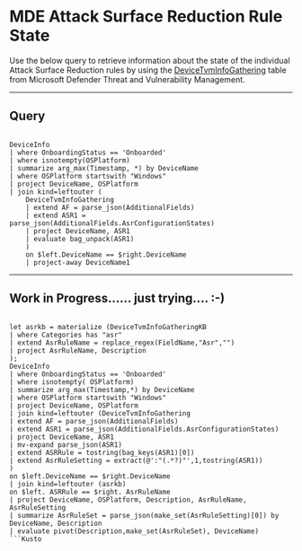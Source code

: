 # MDE Attack Surface Reduction Rule State

Use the below query to retrieve information about the state of the individual Attack Surface Reduction rules by using the [DeviceTvmInfoGathering](https://learn.microsoft.com/en-us/microsoft-365/security/defender/advanced-hunting-devicetvminfogathering-table?view=o365-worldwide) table from Microsoft Defender Threat and Vulnerability Management. 

----

## Query

```Kusto

DeviceInfo
| where OnboardingStatus == 'Onboarded'
| where isnotempty(OSPlatform)
| summarize arg_max(Timestamp, *) by DeviceName
| where OSPlatform startswith "Windows"
| project DeviceName, OSPlatform
| join kind=leftouter (
    DeviceTvmInfoGathering
    | extend AF = parse_json(AdditionalFields)
    | extend ASR1 = parse_json(AdditionalFields.AsrConfigurationStates)
    | project DeviceName, ASR1
    | evaluate bag_unpack(ASR1)
    )
    on $left.DeviceName == $right.DeviceName
    | project-away DeviceName1

```


----


## Work in Progress...... just trying.... :-)


```Kusto

let asrkb = materialize (DeviceTvmInfoGatheringKB
| where Categories has "asr"
| extend AsrRuleName = replace_regex(FieldName,"Asr","")
| project AsrRuleName, Description
);
DeviceInfo
| where OnboardingStatus == 'Onboarded'
| where isnotempty( OSPlatform)
| summarize arg_max(Timestamp,*) by DeviceName
| where OSPlatform startswith "Windows"
| project DeviceName, OSPlatform
| join kind=leftouter (DeviceTvmInfoGathering
| extend AF = parse_json(AdditionalFields)
| extend ASR1 = parse_json(AdditionalFields.AsrConfigurationStates)
| project DeviceName, ASR1
| mv-expand parse_json(ASR1)
| extend ASRRule = tostring(bag_keys(ASR1)[0])
| extend AsrRuleSetting = extract(@':"(.*?)"',1,tostring(ASR1))
)
on $left.DeviceName == $right.DeviceName
| join kind=leftouter (asrkb)
on $left. ASRRule == $right. AsrRuleName
| project DeviceName, OSPlatform, Description, AsrRuleName, AsrRuleSetting
| summarize AsrRuleSet = parse_json(make_set(AsrRuleSetting)[0]) by DeviceName, Description
| evaluate pivot(Description,make_set(AsrRuleSet), DeviceName)
```Kusto

